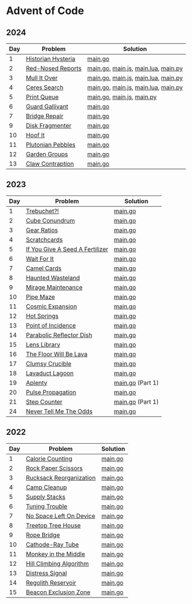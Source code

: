 # Advent of Code

## 2024

| Day | Problem                                                   | Solution                                                                                                                             |
| --- | --------------------------------------------------------- | ------------------------------------------------------------------------------------------------------------------------------------ |
| 1   | [Historian Hysteria](https://adventofcode.com/2024/day/1) | [main.go](./2024/day01/main.go)                                                                                                      |
| 2   | [Red-Nosed Reports](https://adventofcode.com/2024/day/2)  | [main.go](./2024/day02/main.go), [main.js](./2024/day02/main.js), [main.lua](./2024/day02/main.lua), [main.py](./2024/day02/main.py) |
| 3   | [Mull It Over](https://adventofcode.com/2024/day/3)       | [main.go](./2024/day03/main.go), [main.js](./2024/day03/main.js), [main.lua](./2024/day03/main.lua), [main.py](./2024/day03/main.py) |
| 4   | [Ceres Search](https://adventofcode.com/2024/day/4)       | [main.go](./2024/day04/main.go), [main.js](./2024/day04/main.js), [main.lua](./2024/day03/main.lua), [main.py](./2024/day04/main.py) |
| 5   | [Print Queue](https://adventofcode.com/2024/day/5)        | [main.go](./2024/day05/main.go), [main.js](./2024/day05/main.js), [main.py](./2024/day05/main.py)                                    |
| 6   | [Guard Gallivant](https://adventofcode.com/2024/day/6)    | [main.go](./2024/day06/main.go)                                                                                                      |
| 7   | [Bridge Repair](https://adventofcode.com/2024/day/7)      | [main.go](./2024/day07/main.go)                                                                                                      |
| 9   | [Disk Fragmenter](https://adventofcode.com/2024/day/9)    | [main.go](./2024/day09/main.go)                                                                                                      |
| 10  | [Hoof It](https://adventofcode.com/2024/day/10)           | [main.go](./2024/day10/main.go)                                                                                                      |
| 11  | [Plutonian Pebbles](https://adventofcode.com/2024/day/11) | [main.go](./2024/day11/main.go)                                                                                                      |
| 12  | [Garden Groups](https://adventofcode.com/2024/day/12)     | [main.go](./2024/day12/main.go)                                                                                                      |
| 13  | [Claw Contraption](https://adventofcode.com/2024/day/13)  | [main.go](./2024/day13/main.go)                                                                                                      |

## 2023

| Day | Problem                                                                | Solution                                 |
| --- | ---------------------------------------------------------------------- | ---------------------------------------- |
| 1   | [Trebuchet?!](https://adventofcode.com/2023/day/1)                     | [main.go](./2023/day01/main.go)          |
| 2   | [Cube Conundrum](https://adventofcode.com/2023/day/2)                  | [main.go](./2023/day02/main.go)          |
| 3   | [Gear Ratios](https://adventofcode.com/2023/day/3)                     | [main.go](./2023/day03/main.go)          |
| 4   | [Scratchcards](https://adventofcode.com/2023/day/4)                    | [main.go](./2023/day04/main.go)          |
| 5   | [If You Give A Seed A Fertilizer](https://adventofcode.com/2023/day/5) | [main.go](./2023/day05/main.go)          |
| 6   | [Wait For It](https://adventofcode.com/2023/day/6)                     | [main.go](./2023/day06/main.go)          |
| 7   | [Camel Cards](https://adventofcode.com/2023/day/7)                     | [main.go](./2023/day07/main.go)          |
| 8   | [Haunted Wasteland](https://adventofcode.com/2023/day/8)               | [main.go](./2023/day08/main.go)          |
| 9   | [Mirage Maintenance](https://adventofcode.com/2023/day/9)              | [main.go](./2023/day09/main.go)          |
| 10  | [Pipe Maze](https://adventofcode.com/2023/day/10)                      | [main.go](./2023/day10/main.go)          |
| 11  | [Cosmic Expansion](https://adventofcode.com/2023/day/11)               | [main.go](./2023/day11/main.go)          |
| 12  | [Hot Springs](https://adventofcode.com/2023/day/12)                    | [main.go](./2023/day12/main.go)          |
| 13  | [Point of Incidence](https://adventofcode.com/2023/day/13)             | [main.go](./2023/day13/main.go)          |
| 14  | [Parabolic Reflector Dish](https://adventofcode.com/2023/day/14)       | [main.go](./2023/day14/main.go)          |
| 15  | [Lens Library](https://adventofcode.com/2023/day/15)                   | [main.go](./2023/day15/main.go)          |
| 16  | [The Floor Will Be Lava](https://adventofcode.com/2023/day/16)         | [main.go](./2023/day16/main.go)          |
| 17  | [Clumsy Crucible](https://adventofcode.com/2023/day/17)                | [main.go](./2023/day17/main.go)          |
| 18  | [Lavaduct Lagoon](https://adventofcode.com/2023/day/18)                | [main.go](./2023/day18/main.go)          |
| 19  | [Aplenty](https://adventofcode.com/2023/day/19)                        | [main.go](./2023/day19/main.go) (Part 1) |
| 20  | [Pulse Propagation](https://adventofcode.com/2023/day/20)              | [main.go](./2023/day20/main.go)          |
| 21  | [Step Counter](https://adventofcode.com/2023/day/21)                   | [main.go](./2023/day21/main.go) (Part 1) |
| 24  | [Never Tell Me The Odds](https://adventofcode.com/2023/day/24)         | [main.go](./2023/day24/main.go)          |

## 2022

| Day | Problem                                                         | Solution                        |
| --- | --------------------------------------------------------------- | ------------------------------- |
| 1   | [Calorie Counting](https://adventofcode.com/2022/day/1)         | [main.go](./2022/day01/main.go) |
| 2   | [Rock Paper Scissors](https://adventofcode.com/2022/day/2)      | [main.go](./2022/day02/main.go) |
| 3   | [Rucksack Reorganization](https://adventofcode.com/2022/day/3)  | [main.go](./2022/day03/main.go) |
| 4   | [Camp Cleanup](https://adventofcode.com/2022/day/4)             | [main.go](./2022/day04/main.go) |
| 5   | [Supply Stacks](https://adventofcode.com/2022/day/5)            | [main.go](./2022/day05/main.go) |
| 6   | [Tuning Trouble](https://adventofcode.com/2022/day/6)           | [main.go](./2022/day06/main.go) |
| 7   | [No Space Left On Device](https://adventofcode.com/2022/day/7)  | [main.go](./2022/day07/main.go) |
| 8   | [Treetop Tree House](https://adventofcode.com/2022/day/8)       | [main.go](./2022/day08/main.go) |
| 9   | [Rope Bridge](https://adventofcode.com/2022/day/9)              | [main.go](./2022/day09/main.go) |
| 10  | [Cathode-Ray Tube](https://adventofcode.com/2022/day/10)        | [main.go](./2022/day10/main.go) |
| 11  | [Monkey in the Middle](https://adventofcode.com/2022/day/11)    | [main.go](./2022/day11/main.go) |
| 12  | [Hill Climbing Algorithm](https://adventofcode.com/2022/day/12) | [main.go](./2022/day12/main.go) |
| 13  | [Distress Signal](https://adventofcode.com/2022/day/13)         | [main.go](./2022/day13/main.go) |
| 14  | [Regolith Reservoir](https://adventofcode.com/2022/day/14)      | [main.go](./2022/day14/main.go) |
| 15  | [Beacon Exclusion Zone](https://adventofcode.com/2022/day/15)   | [main.go](./2022/day15/main.go) |
